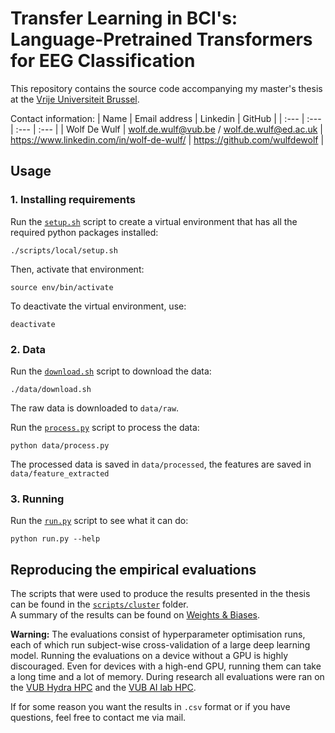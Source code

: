 # Transfer Learning in BCI's: Language-Pretrained Transformers for EEG Classification

This repository contains the source code accompanying my master's thesis at the [Vrije Universiteit Brussel](https://www.vub.be).

Contact information:
| Name | Email address | Linkedin | GitHub |
| :--- | :--- | :--- | :--- |
| Wolf De Wulf | [wolf.de.wulf@vub.be](mailto:wolf.de.wulf@vub.be) / [wolf.de.wulf@ed.ac.uk](mailto:wolf.de.wulf@ed.ac.uk) | https://www.linkedin.com/in/wolf-de-wulf/ | https://github.com/wulfdewolf |

## Usage

### 1. Installing requirements

Run the [`setup.sh`](scripts/local/setup.sh) script to create a virtual environment that has all
the required python packages installed:

```console
./scripts/local/setup.sh
```

Then, activate that environment:

```console
source env/bin/activate
```

To deactivate the virtual environment, use:

```console
deactivate
```

### 2. Data

Run the [`download.sh`](data/download.sh) script to download the data:

```console
./data/download.sh
```

The raw data is downloaded to `data/raw`.

Run the [`process.py`](data/process.py) script to process the data:

```console
python data/process.py
```

The processed data is saved in `data/processed`, the features are saved in `data/feature_extracted`

### 3. Running

Run the [`run.py`](run.py) script to see what it can do:

```console
python run.py --help
```

## Reproducing the empirical evaluations

The scripts that were used to produce the results presented in the thesis can be found in the [`scripts/cluster`](scripts/cluster) folder.  
A summary of the results can be found on [Weights & Biases](https://wandb.ai/wulfdewolf/lpt-for-eeg/reports/Transfer-learning-in-BCI-s-language-pretrained-transformers-for-EEG-classification--VmlldzoxOTIxNDU2?accessToken=r4hzxv3i86ovxcf01fdzcebnnpy79nc57stoew4gasvoboual6f2c93131ra4u1z).

**Warning:** The evaluations consist of hyperparameter optimisation runs, each of which run subject-wise cross-validation of a large deep learning model. Running the evaluations on a device without a GPU is highly discouraged. Even for devices with a high-end GPU, running them can take a long time and a lot of memory. During research all evaluations were ran on the [VUB Hydra HPC](https://hpc.vub.be/) and the [VUB AI lab HPC](https://comopc3.vub.ac.be/).

If for some reason you want the results in `.csv` format or if you have questions, feel free to contact me via mail.